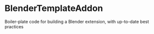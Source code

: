 # BlenderTemplateAddon
Boiler-plate code for building a Blender extension, with up-to-date best practices
